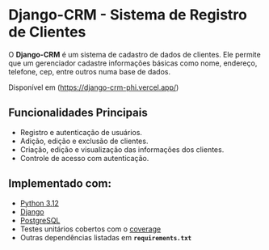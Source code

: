 # **Django-CRM - Sistema de Registro de Clientes**

O **Django-CRM** é um sistema de cadastro de dados de clientes. Ele permite que um gerenciador cadastre informações básicas como nome, endereço, telefone, cep, entre outros numa base de dados.

Disponível em (https://django-crm-phi.vercel.app/)

## **Funcionalidades Principais**

- Registro e autenticação de usuários.
- Adição, edição e exclusão de clientes.
- Criação, edição e visualização das informações dos clientes.
- Controle de acesso com autenticação.

## **Implementado com:**

- [Python 3.12](https://www.python.org/)
- [Django](https://www.djangoproject.com/)
- [PostgreSQL](https://www.postgresql.org/)
- Testes unitários cobertos com o [coverage](https://coverage.readthedocs.io/en/7.6.0/)
- Outras dependências listadas em **`requirements.txt`**
